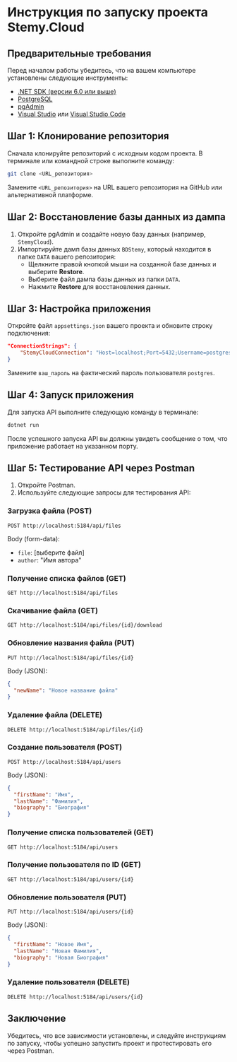 # Инструкция по запуску проекта Stemy.Cloud

## Предварительные требования

Перед началом работы убедитесь, что на вашем компьютере установлены следующие инструменты:

- [.NET SDK (версии 6.0 или выше)](https://dotnet.microsoft.com/download/dotnet)  
- [PostgreSQL](https://www.postgresql.org/download/)  
- [pgAdmin](https://www.pgadmin.org/download/)  
- [Visual Studio](https://visualstudio.microsoft.com/vs/) или [Visual Studio Code](https://code.visualstudio.com/)  

## Шаг 1: Клонирование репозитория

Сначала клонируйте репозиторий с исходным кодом проекта. В терминале или командной строке выполните команду:

```bash
git clone <URL_репозитория>
```

Замените `<URL_репозитория>` на URL вашего репозитория на GitHub или альтернативной платформе.

## Шаг 2: Восстановление базы данных из дампа

1. Откройте pgAdmin и создайте новую базу данных (например, `StemyCloud`).
2. Импортируйте дамп базы данных `BDStemy`, который находится в папке `DATA` вашего репозитория:
   - Щелкните правой кнопкой мыши на созданной базе данных и выберите **Restore**.
   - Выберите файл дампа базы данных из папки `DATA`.
   - Нажмите **Restore** для восстановления данных.

## Шаг 3: Настройка приложения

Откройте файл `appsettings.json` вашего проекта и обновите строку подключения:

```json
"ConnectionStrings": {
    "StemyCloudConnection": "Host=localhost;Port=5432;Username=postgres;Password=ваш_пароль;Database=StemyCloud"
}
```

Замените `ваш_пароль` на фактический пароль пользователя `postgres`.

## Шаг 4: Запуск приложения

Для запуска API выполните следующую команду в терминале:

```bash
dotnet run
```

После успешного запуска API вы должны увидеть сообщение о том, что приложение работает на указанном порту.

## Шаг 5: Тестирование API через Postman

1. Откройте Postman.
2. Используйте следующие запросы для тестирования API:

### Загрузка файла (POST)

```http
POST http://localhost:5184/api/files
```

Body (form-data):
- `file`: [выберите файл]
- `author`: "Имя автора"

### Получение списка файлов (GET)

```http
GET http://localhost:5184/api/files
```

### Скачивание файла (GET)

```http
GET http://localhost:5184/api/files/{id}/download
```

### Обновление названия файла (PUT)

```http
PUT http://localhost:5184/api/files/{id}
```

Body (JSON):
```json
{
  "newName": "Новое название файла"
}
```

### Удаление файла (DELETE)

```http
DELETE http://localhost:5184/api/files/{id}
```

### Создание пользователя (POST)

```http
POST http://localhost:5184/api/users
```

Body (JSON):
```json
{
  "firstName": "Имя",
  "lastName": "Фамилия",
  "biography": "Биография"
}
```

### Получение списка пользователей (GET)

```http
GET http://localhost:5184/api/users
```

### Получение пользователя по ID (GET)

```http
GET http://localhost:5184/api/users/{id}
```

### Обновление пользователя (PUT)

```http
PUT http://localhost:5184/api/users/{id}
```

Body (JSON):

```json
{
  "firstName": "Новое Имя",
  "lastName": "Новая Фамилия",
  "biography": "Новая Биография"
}
```

### Удаление пользователя (DELETE)

```http
DELETE http://localhost:5184/api/users/{id}
```

## Заключение

Убедитесь, что все зависимости установлены, и следуйте инструкциям по запуску, чтобы успешно запустить проект и протестировать его через Postman.
